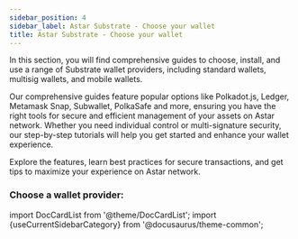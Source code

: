 ```yaml
---
sidebar_position: 4
sidebar_label: Astar Substrate - Choose your wallet
title: Astar Substrate - Choose your wallet
---
```


In this section, you will find comprehensive guides to choose, install, and use a range of Substrate wallet providers, including standard wallets, multisig wallets, and mobile wallets. 

Our comprehensive guides feature popular options like Polkadot.js, Ledger, Metamask Snap, Subwallet, PolkaSafe and more, ensuring you have the right tools for secure and efficient management of your assets on Astar network. Whether you need individual control or multi-signature security, our step-by-step tutorials will help you get started and enhance your wallet experience. 

Explore the features, learn best practices for secure transactions, and get tips to maximize your experience on Astar network.

### Choose a wallet provider:

import DocCardList from '@theme/DocCardList';
import {useCurrentSidebarCategory} from '@docusaurus/theme-common';

<DocCardList items={useCurrentSidebarCategory().items}/>
